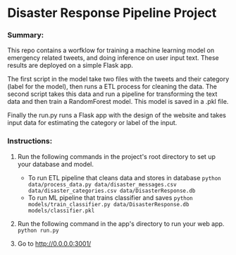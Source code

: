 # Disaster Response Pipeline Project

### Summary:

This repo contains a worfklow for training a machine learning model on emergency related tweets, and doing inference on user input text. These results are deployed on a simple Flask app.

The first script in the model take two files with the tweets and their category (label for the model), then runs a ETL
process for cleaning the data. The second script takes this data and run a pipeline for transforming the text data and
then train a RandomForest model. This model is saved in a .pkl file.

Finally the run.py runs a Flask app with the design of the website and takes input data for estimating the category or label of the input.

### Instructions:
1. Run the following commands in the project's root directory to set up your database and model.

    - To run ETL pipeline that cleans data and stores in database
        `python data/process_data.py data/disaster_messages.csv data/disaster_categories.csv data/DisasterResponse.db`
    - To run ML pipeline that trains classifier and saves
        `python models/train_classifier.py data/DisasterResponse.db models/classifier.pkl`

2. Run the following command in the app's directory to run your web app.
    `python run.py`

3. Go to http://0.0.0.0:3001/


